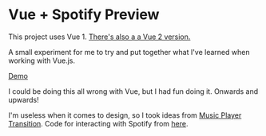 # Vue + Spotify Preview

This project uses Vue 1. [There's also a a Vue 2 version.](https://github.com/tjFogarty/vue-spotify-preview-v2)

A small experiment for me to try and put together what I've learned when working with Vue.js.

[Demo](http://codepen.io/tjFogarty/pen/RrvMBO/)

I could be doing this all wrong with Vue, but I had fun doing it. Onwards and upwards!

I'm useless when it comes to design, so I took ideas from [Music Player Transition](http://www.materialup.com/posts/music-player-transition). Code for interacting with Spotify from [here](http://jsfiddle.net/JMPerez/0u0v7e1b/).
